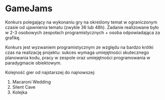 # GameJams

Konkurs polegający na wykonaniu gry na określony temat w ograniczonym czasie od ujawnienia tematu (zwykle 36 lub 48h).
Zadanie realizowane było w 2-3 osobowych zespołach programistycznych + osoba odpowiadająca za grafikę.

Konkurs jest wyzwaniem programistycznym ze względu na bardzo krótki czas na realizację projektu:
sukces wymaga umiejętności skutecznego planowania kodu, pracy w zespole oraz umiejętności programowania w paradygmacie obiektowym.

Kolejność gier od najstarszej do najnowszej:
1. Macaroni Wedding
2. Silent Cave
3. Kolejka

